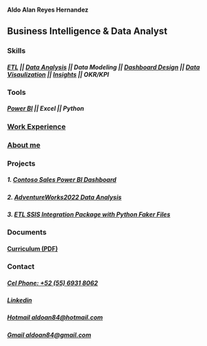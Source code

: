 #### Aldo Alan Reyes Hernandez

## Business Intelligence & Data Analyst


### Skills 

##### <span title="Poject-3">[ETL]()</span> || <span title="Poject-2">[Data Analysis]()</span> || Data Modeling || <span title="Poject-1">[Dashboard Design]()</span> || <span title="Poject-1">[Data Visaulization]()</span> || <span title="Poject-1, 2">[Insights]()</span> || OKR/KPI 

  
### Tools

##### [Power BI](https://aldoreyes84.github.io/Contoso-Sales-Power-BI-Dashboard/) || Excel || Python 

### [Work Experience](https://aldoreyes84.github.io/working_experience/)

### [About me](https://aldoreyes84.github.io/About-me/)


### Projects

##### 1. [Contoso Sales Power BI Dashboard](https://aldoreyes84.github.io/Contoso-Sales-Power-BI-Dashboard/)

##### 2. [AdventureWorks2022 Data Analysis](https://aldoreyes84.github.io/Data_Analisys_For_AdventureWorksDW2022/)

##### 3. [ETL SSIS Integration Package with Python Faker Files](https://aldoreyes84.github.io/ETL/)

### Documents

#### [Curriculum (PDF)](/Assets/files/Aldo_Reyes_CV.pdf)

### Contact
  
##### [Cel Phone: +52 (55) 6931 8062](tel:+525569318062)
  
##### [Linkedin](https://www.linkedin.com/in/aldoreyesbianalyst?lipi=urn%3Ali%3Apage%3Ad_flagship3_profile_view_base_contact_details%3Bv420leqVSUOChjUj%2BtCWbw%3D%3D)
 
##### [Hotmail aldoan84@hotmail.com](aldoan84@hotmail.com)
 
##### [Gmail aldoan84@gmail.com](aldoan84@gmail.com)
